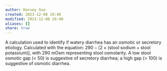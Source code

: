 ```yaml
---
author: Harvey Guo
created: 2023-12-08 19:40
modified: 2023-12-08 19:40
aliases: []
share: true
---
```


A calculation used to identify if watery diarrhea has an osmotic or secretory etiology. Calculated with the equation: $290 - [2 \times (\text{stool sodium} + \text{stool potassium})]$, with 290 mOsm representing stool osmolarity. A low stool osmotic gap (< 50) is suggestive of secretory diarrhea; a high gap (> 100) is suggestive of osmotic diarrhea.
